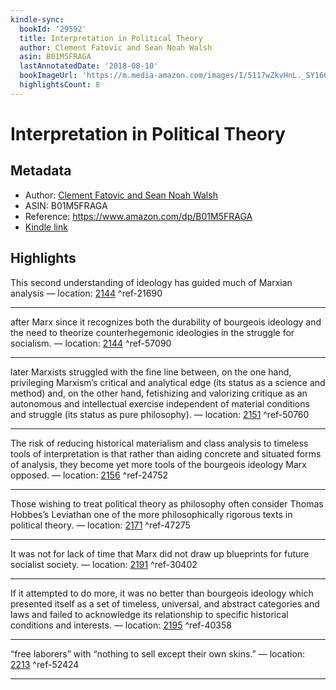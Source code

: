 ```yaml
---
kindle-sync:
  bookId: '29592'
  title: Interpretation in Political Theory
  author: Clement Fatovic and Sean Noah Walsh
  asin: B01M5FRAGA
  lastAnnotatedDate: '2018-08-10'
  bookImageUrl: 'https://m.media-amazon.com/images/I/5117wZkvHnL._SY160.jpg'
  highlightsCount: 8
---
```

# Interpretation in Political Theory
## Metadata
* Author: [Clement Fatovic and Sean Noah Walsh](https://www.amazon.comundefined)
* ASIN: B01M5FRAGA
* Reference: https://www.amazon.com/dp/B01M5FRAGA
* [Kindle link](kindle://book?action=open&asin=B01M5FRAGA)

## Highlights
This second understanding of ideology has guided much of Marxian analysis — location: [2144](kindle://book?action=open&asin=B01M5FRAGA&location=2144) ^ref-21690

---
after Marx since it recognizes both the durability of bourgeois ideology and the need to theorize counterhegemonic ideologies in the struggle for socialism. — location: [2144](kindle://book?action=open&asin=B01M5FRAGA&location=2144) ^ref-57090

---
later Marxists struggled with the fine line between, on the one hand, privileging Marxism’s critical and analytical edge (its status as a science and method) and, on the other hand, fetishizing and valorizing critique as an autonomous and intellectual exercise independent of material conditions and struggle (its status as pure philosophy). — location: [2151](kindle://book?action=open&asin=B01M5FRAGA&location=2151) ^ref-50760

---
The risk of reducing historical materialism and class analysis to timeless tools of interpretation is that rather than aiding concrete and situated forms of analysis, they become yet more tools of the bourgeois ideology Marx opposed. — location: [2156](kindle://book?action=open&asin=B01M5FRAGA&location=2156) ^ref-24752

---
Those wishing to treat political theory as philosophy often consider Thomas Hobbes’s Leviathan one of the more philosophically rigorous texts in political theory. — location: [2171](kindle://book?action=open&asin=B01M5FRAGA&location=2171) ^ref-47275

---
It was not for lack of time that Marx did not draw up blueprints for future socialist society. — location: [2191](kindle://book?action=open&asin=B01M5FRAGA&location=2191) ^ref-30402

---
If it attempted to do more, it was no better than bourgeois ideology which presented itself as a set of timeless, universal, and abstract categories and laws and failed to acknowledge its relationship to specific historical conditions and interests. — location: [2195](kindle://book?action=open&asin=B01M5FRAGA&location=2195) ^ref-40358

---
“free laborers” with “nothing to sell except their own skins.” — location: [2213](kindle://book?action=open&asin=B01M5FRAGA&location=2213) ^ref-52424

---
